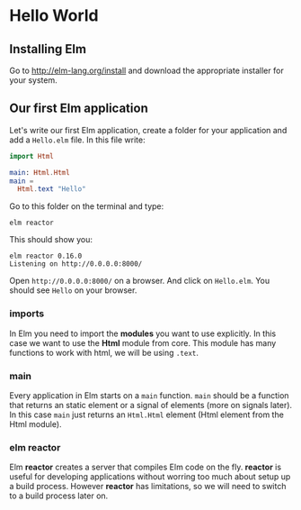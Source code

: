 # Hello World

## Installing Elm

Go to http://elm-lang.org/install and download the appropriate installer for your system.

## Our first Elm application

Let's write our first Elm application, create a folder for your application and add a `Hello.elm` file. In this file write:

```elm
import Html

main: Html.Html
main =
  Html.text "Hello"
```

Go to this folder on the terminal and type:

```
elm reactor
```

This should show you:

```
elm reactor 0.16.0
Listening on http://0.0.0.0:8000/
```

Open `http://0.0.0.0:8000/` on a browser. And click on `Hello.elm`. You should see `Hello` on your browser.

### imports

In Elm you need to import the __modules__  you want to use explicitly. In this case we want to use the __Html__ module from core. This module has many functions to work with html, we will be using `.text`.

### main

Every application in Elm starts on a `main` function. `main` should be a function that returns an static element or a signal of elements (more on signals later). In this case `main` just returns an `Html.Html` element (Html element from the Html module).

### elm reactor

Elm __reactor__ creates a server that compiles Elm code on the fly. __reactor__ is useful for developing applications without worring too much about setup up a build process. However __reactor__ has limitations, so we will need to switch to a build process later on.
